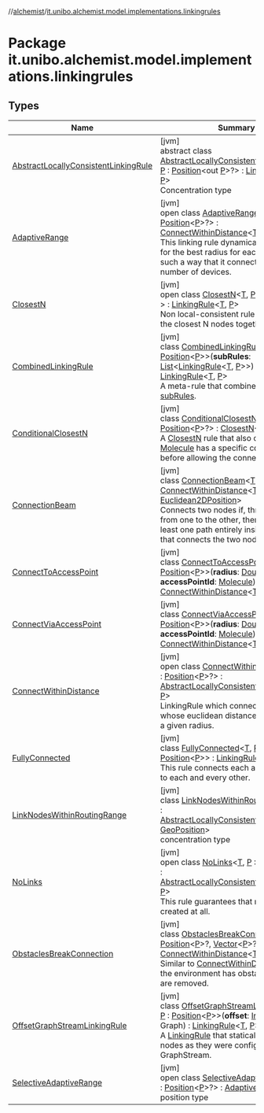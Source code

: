 //[alchemist](../../index.md)/[it.unibo.alchemist.model.implementations.linkingrules](index.md)

# Package it.unibo.alchemist.model.implementations.linkingrules

## Types

| Name | Summary |
|---|---|
| [AbstractLocallyConsistentLinkingRule](-abstract-locally-consistent-linking-rule/index.md) | [jvm]<br>abstract class [AbstractLocallyConsistentLinkingRule](-abstract-locally-consistent-linking-rule/index.md)<[T](-abstract-locally-consistent-linking-rule/index.md), [P](-abstract-locally-consistent-linking-rule/index.md) : [Position](../it.unibo.alchemist.model.interfaces/-position/index.md)<out [P](../it.unibo.alchemist.model.implementations.layers/-step-layer/index.md)>?> : [LinkingRule](../it.unibo.alchemist.model.interfaces/-linking-rule/index.md)<[T](../it.unibo.alchemist.model.implementations.layers/-step-layer/index.md), [P](../it.unibo.alchemist.model.implementations.layers/-step-layer/index.md)> <br>Concentration type |
| [AdaptiveRange](-adaptive-range/index.md) | [jvm]<br>open class [AdaptiveRange](-adaptive-range/index.md)<[T](-adaptive-range/index.md), [P](-adaptive-range/index.md) : [Position](../it.unibo.alchemist.model.interfaces/-position/index.md)<[P](../it.unibo.alchemist.model.implementations.layers/-step-layer/index.md)>?> : [ConnectWithinDistance](-connect-within-distance/index.md)<[T](../it.unibo.alchemist.model.implementations.layers/-step-layer/index.md), [P](../it.unibo.alchemist.model.implementations.layers/-step-layer/index.md)> <br>This linking rule dynamically searches for the best radius for each device, in such a way that it connects to a certain number of devices. |
| [ClosestN](-closest-n/index.md) | [jvm]<br>open class [ClosestN](-closest-n/index.md)<[T](-closest-n/index.md), [P](-closest-n/index.md) : [Position](../it.unibo.alchemist.model.interfaces/-position/index.md)<[P](../it.unibo.alchemist.model.implementations.layers/-step-layer/index.md)>?> : [LinkingRule](../it.unibo.alchemist.model.interfaces/-linking-rule/index.md)<[T](../it.unibo.alchemist.model.implementations.layers/-step-layer/index.md), [P](../it.unibo.alchemist.model.implementations.layers/-step-layer/index.md)> <br>Non local-consistent rule that connect the closest N nodes together. |
| [CombinedLinkingRule](-combined-linking-rule/index.md) | [jvm]<br>class [CombinedLinkingRule](-combined-linking-rule/index.md)<[T](-combined-linking-rule/index.md), [P](-combined-linking-rule/index.md) : [Position](../it.unibo.alchemist.model.interfaces/-position/index.md)<[P](-combined-linking-rule/index.md)>>(**subRules**: [List](https://kotlinlang.org/api/latest/jvm/stdlib/kotlin.collections/-list/index.html)<[LinkingRule](../it.unibo.alchemist.model.interfaces/-linking-rule/index.md)<[T](-combined-linking-rule/index.md), [P](-combined-linking-rule/index.md)>>) : [LinkingRule](../it.unibo.alchemist.model.interfaces/-linking-rule/index.md)<[T](-combined-linking-rule/index.md), [P](-combined-linking-rule/index.md)> <br>A meta-rule that combines multiple [subRules](-combined-linking-rule/sub-rules.md). |
| [ConditionalClosestN](-conditional-closest-n/index.md) | [jvm]<br>class [ConditionalClosestN](-conditional-closest-n/index.md)<[T](-conditional-closest-n/index.md), [P](-conditional-closest-n/index.md) : [Position](../it.unibo.alchemist.model.interfaces/-position/index.md)<[P](../it.unibo.alchemist.model.implementations.layers/-step-layer/index.md)>?> : [ClosestN](-closest-n/index.md)<[T](../it.unibo.alchemist.model.implementations.layers/-step-layer/index.md), [P](../it.unibo.alchemist.model.implementations.layers/-step-layer/index.md)> <br>A [ClosestN](-closest-n/index.md) rule that also checks that a [Molecule](../it.unibo.alchemist.model.interfaces/-molecule/index.md) has a specific concentration before allowing the connection. |
| [ConnectionBeam](-connection-beam/index.md) | [jvm]<br>class [ConnectionBeam](-connection-beam/index.md)<[T](-connection-beam/index.md)> : [ConnectWithinDistance](-connect-within-distance/index.md)<[T](-connection-beam/index.md), [Euclidean2DPosition](../it.unibo.alchemist.model.implementations.positions/-euclidean2-d-position/index.md)> <br>Connects two nodes if, throwing a beam from one to the other, there exists at least one path entirely inside the beam that connects the two nodes. |
| [ConnectToAccessPoint](-connect-to-access-point/index.md) | [jvm]<br>class [ConnectToAccessPoint](-connect-to-access-point/index.md)<[T](-connect-to-access-point/index.md), [P](-connect-to-access-point/index.md) : [Position](../it.unibo.alchemist.model.interfaces/-position/index.md)<[P](-connect-to-access-point/index.md)>>(**radius**: [Double](https://kotlinlang.org/api/latest/jvm/stdlib/kotlin/-double/index.html), **accessPointId**: [Molecule](../it.unibo.alchemist.model.interfaces/-molecule/index.md)) : [ConnectWithinDistance](-connect-within-distance/index.md)<[T](-connect-to-access-point/index.md), [P](-connect-to-access-point/index.md)> |
| [ConnectViaAccessPoint](-connect-via-access-point/index.md) | [jvm]<br>class [ConnectViaAccessPoint](-connect-via-access-point/index.md)<[T](-connect-via-access-point/index.md), [P](-connect-via-access-point/index.md) : [Position](../it.unibo.alchemist.model.interfaces/-position/index.md)<[P](-connect-via-access-point/index.md)>>(**radius**: [Double](https://kotlinlang.org/api/latest/jvm/stdlib/kotlin/-double/index.html), **accessPointId**: [Molecule](../it.unibo.alchemist.model.interfaces/-molecule/index.md)) : [ConnectWithinDistance](-connect-within-distance/index.md)<[T](-connect-via-access-point/index.md), [P](-connect-via-access-point/index.md)> |
| [ConnectWithinDistance](-connect-within-distance/index.md) | [jvm]<br>open class [ConnectWithinDistance](-connect-within-distance/index.md)<[T](-connect-within-distance/index.md), [P](-connect-within-distance/index.md) : [Position](../it.unibo.alchemist.model.interfaces/-position/index.md)<[P](../it.unibo.alchemist.model.implementations.layers/-step-layer/index.md)>?> : [AbstractLocallyConsistentLinkingRule](-abstract-locally-consistent-linking-rule/index.md)<[T](../it.unibo.alchemist.model.implementations.layers/-step-layer/index.md), [P](../it.unibo.alchemist.model.implementations.layers/-step-layer/index.md)> <br>LinkingRule which connects nodes whose euclidean distance is shorter than a given radius. |
| [FullyConnected](-fully-connected/index.md) | [jvm]<br>class [FullyConnected](-fully-connected/index.md)<[T](-fully-connected/index.md), [P](-fully-connected/index.md) : [Position](../it.unibo.alchemist.model.interfaces/-position/index.md)<[P](-fully-connected/index.md)>> : [LinkingRule](../it.unibo.alchemist.model.interfaces/-linking-rule/index.md)<[T](-fully-connected/index.md), [P](-fully-connected/index.md)> <br>This rule connects each and every node to each and every other. |
| [LinkNodesWithinRoutingRange](-link-nodes-within-routing-range/index.md) | [jvm]<br>class [LinkNodesWithinRoutingRange](-link-nodes-within-routing-range/index.md)<[T](-link-nodes-within-routing-range/index.md)> : [AbstractLocallyConsistentLinkingRule](-abstract-locally-consistent-linking-rule/index.md)<[T](../it.unibo.alchemist.model.implementations.movestrategies.routing/-on-streets/index.md), [GeoPosition](../it.unibo.alchemist.model.interfaces/-geo-position/index.md)> <br>concentration type |
| [NoLinks](-no-links/index.md) | [jvm]<br>open class [NoLinks](-no-links/index.md)<[T](-no-links/index.md), [P](-no-links/index.md) : [Position](../it.unibo.alchemist.model.interfaces/-position/index.md)<[P](../it.unibo.alchemist.model.implementations.layers/-step-layer/index.md)>?> : [AbstractLocallyConsistentLinkingRule](-abstract-locally-consistent-linking-rule/index.md)<[T](../it.unibo.alchemist.model.implementations.layers/-step-layer/index.md), [P](../it.unibo.alchemist.model.implementations.layers/-step-layer/index.md)> <br>This rule guarantees that no links are created at all. |
| [ObstaclesBreakConnection](-obstacles-break-connection/index.md) | [jvm]<br>class [ObstaclesBreakConnection](-obstacles-break-connection/index.md)<[T](-obstacles-break-connection/index.md), [P](-obstacles-break-connection/index.md) : [Position](../it.unibo.alchemist.model.interfaces/-position/index.md)<[P](../it.unibo.alchemist.model.implementations.layers/-step-layer/index.md)>?, [Vector](../it.unibo.alchemist.model.interfaces.geometry/-vector/index.md)<[P](../it.unibo.alchemist.model.implementations.layers/-step-layer/index.md)>?> : [ConnectWithinDistance](-connect-within-distance/index.md)<[T](../it.unibo.alchemist.model.implementations.layers/-step-layer/index.md), [P](../it.unibo.alchemist.model.implementations.layers/-step-layer/index.md)> <br>Similar to [ConnectWithinDistance](-connect-within-distance/index.md), but if the environment has obstacles, the links are removed. |
| [OffsetGraphStreamLinkingRule](-offset-graph-stream-linking-rule/index.md) | [jvm]<br>class [OffsetGraphStreamLinkingRule](-offset-graph-stream-linking-rule/index.md)<[T](-offset-graph-stream-linking-rule/index.md), [P](-offset-graph-stream-linking-rule/index.md) : [Position](../it.unibo.alchemist.model.interfaces/-position/index.md)<[P](-offset-graph-stream-linking-rule/index.md)>>(**offset**: [Int](https://kotlinlang.org/api/latest/jvm/stdlib/kotlin/-int/index.html), **graph**: Graph) : [LinkingRule](../it.unibo.alchemist.model.interfaces/-linking-rule/index.md)<[T](-offset-graph-stream-linking-rule/index.md), [P](-offset-graph-stream-linking-rule/index.md)> <br>A [LinkingRule](../it.unibo.alchemist.model.interfaces/-linking-rule/index.md) that statically connects nodes as they were configured by GraphStream. |
| [SelectiveAdaptiveRange](-selective-adaptive-range/index.md) | [jvm]<br>open class [SelectiveAdaptiveRange](-selective-adaptive-range/index.md)<[T](-selective-adaptive-range/index.md), [P](-selective-adaptive-range/index.md) : [Position](../it.unibo.alchemist.model.interfaces/-position/index.md)<[P](../it.unibo.alchemist.model.implementations.actions/-lsa-ascending-gradient-dist/index.md)>?> : [AdaptiveRange](-adaptive-range/index.md)<[T](../it.unibo.alchemist.model.implementations.conditions/-abstract-condition/index.md), [P](../it.unibo.alchemist.model.implementations.actions/-lsa-ascending-gradient-dist/index.md)> <br>position type |
